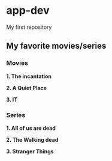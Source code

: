 # app-dev
My first repository

## My favorite movies/series

### Movies
**1. The incantation**

**2. A Quiet Place**

**3. IT**

### Series
**1. All of us are dead**

**2. The Walking dead**

**3. Stranger Things**
